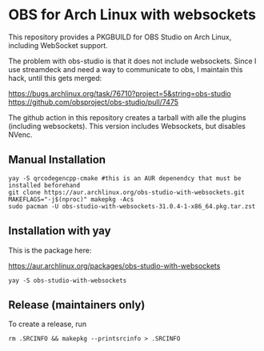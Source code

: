# OBS for Arch Linux with websockets

This repository provides a PKGBUILD for OBS Studio on Arch Linux, including WebSocket support.

The problem with obs-studio is that it does not include websockets.
Since I use streamdeck and need a way to communicate to obs, I maintain this hack, until this gets merged:

https://bugs.archlinux.org/task/76710?project=5&string=obs-studio
https://github.com/obsproject/obs-studio/pull/7475

The github action in this repository creates a tarball with alle the plugins (including websockets). This version includes Websockets, but disables NVenc.

## Manual Installation

```
yay -S qrcodegencpp-cmake #this is an AUR depenendcy that must be installed beforehand
git clone https://aur.archlinux.org/obs-studio-with-websockets.git
MAKEFLAGS="-j$(nproc)" makepkg -Acs
sudo pacman -U obs-studio-with-websockets-31.0.4-1-x86_64.pkg.tar.zst
```

## Installation with yay

This is the package here:

https://aur.archlinux.org/packages/obs-studio-with-websockets

```
yay -S obs-studio-with-websockets
```

## Release (maintainers only)

To create a release, run

```
rm .SRCINFO && makepkg --printsrcinfo > .SRCINFO
```